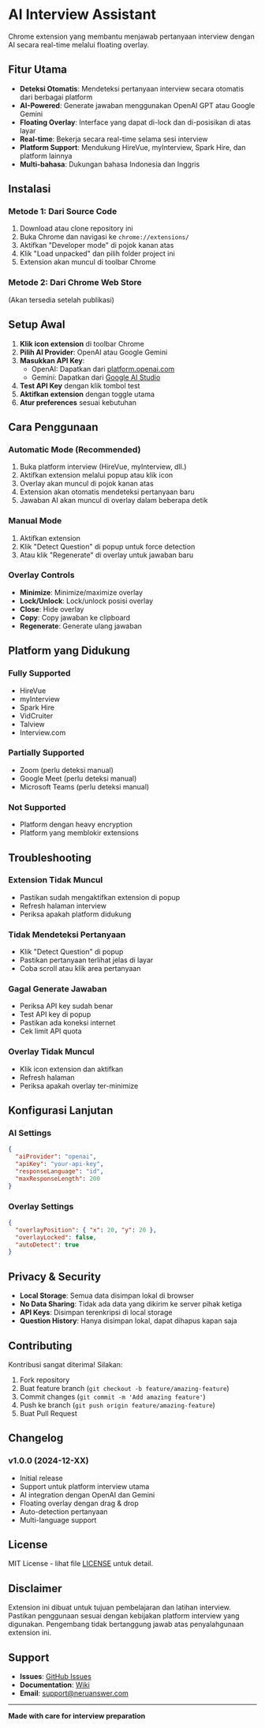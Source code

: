 # AI Interview Assistant

Chrome extension yang membantu menjawab pertanyaan interview dengan AI secara real-time melalui floating overlay.

## Fitur Utama

- **Deteksi Otomatis**: Mendeteksi pertanyaan interview secara otomatis dari berbagai platform
- **AI-Powered**: Generate jawaban menggunakan OpenAI GPT atau Google Gemini
- **Floating Overlay**: Interface yang dapat di-lock dan di-posisikan di atas layar
- **Real-time**: Bekerja secara real-time selama sesi interview
- **Platform Support**: Mendukung HireVue, myInterview, Spark Hire, dan platform lainnya
- **Multi-bahasa**: Dukungan bahasa Indonesia dan Inggris

## Instalasi

### Metode 1: Dari Source Code
1. Download atau clone repository ini
2. Buka Chrome dan navigasi ke `chrome://extensions/`
3. Aktifkan "Developer mode" di pojok kanan atas
4. Klik "Load unpacked" dan pilih folder project ini
5. Extension akan muncul di toolbar Chrome

### Metode 2: Dari Chrome Web Store
(Akan tersedia setelah publikasi)

## Setup Awal

1. **Klik icon extension** di toolbar Chrome
2. **Pilih AI Provider**: OpenAI atau Google Gemini
3. **Masukkan API Key**:
   - OpenAI: Dapatkan dari [platform.openai.com](https://platform.openai.com/api-keys)
   - Gemini: Dapatkan dari [Google AI Studio](https://makersuite.google.com/app/apikey)
4. **Test API Key** dengan klik tombol test
5. **Aktifkan extension** dengan toggle utama
6. **Atur preferences** sesuai kebutuhan

## Cara Penggunaan

### Automatic Mode (Recommended)
1. Buka platform interview (HireVue, myInterview, dll.)
2. Aktifkan extension melalui popup atau klik icon
3. Overlay akan muncul di pojok kanan atas
4. Extension akan otomatis mendeteksi pertanyaan baru
5. Jawaban AI akan muncul di overlay dalam beberapa detik

### Manual Mode
1. Aktifkan extension
2. Klik "Detect Question" di popup untuk force detection
3. Atau klik "Regenerate" di overlay untuk jawaban baru

### Overlay Controls
- **Minimize**: Minimize/maximize overlay
- **Lock/Unlock**: Lock/unlock posisi overlay
- **Close**: Hide overlay
- **Copy**: Copy jawaban ke clipboard
- **Regenerate**: Generate ulang jawaban

## Platform yang Didukung

### Fully Supported
- HireVue
- myInterview
- Spark Hire
- VidCruiter
- Talview
- Interview.com

### Partially Supported
- Zoom (perlu deteksi manual)
- Google Meet (perlu deteksi manual)
- Microsoft Teams (perlu deteksi manual)

### Not Supported
- Platform dengan heavy encryption
- Platform yang memblokir extensions

## Troubleshooting

### Extension Tidak Muncul
- Pastikan sudah mengaktifkan extension di popup
- Refresh halaman interview
- Periksa apakah platform didukung

### Tidak Mendeteksi Pertanyaan
- Klik "Detect Question" di popup
- Pastikan pertanyaan terlihat jelas di layar
- Coba scroll atau klik area pertanyaan

### Gagal Generate Jawaban
- Periksa API key sudah benar
- Test API key di popup
- Pastikan ada koneksi internet
- Cek limit API quota

### Overlay Tidak Muncul
- Klik icon extension dan aktifkan
- Refresh halaman
- Periksa apakah overlay ter-minimize

## Konfigurasi Lanjutan

### AI Settings
```json
{
  "aiProvider": "openai",
  "apiKey": "your-api-key",
  "responseLanguage": "id",
  "maxResponseLength": 200
}
```

### Overlay Settings
```json
{
  "overlayPosition": { "x": 20, "y": 20 },
  "overlayLocked": false,
  "autoDetect": true
}
```

## Privacy & Security

- **Local Storage**: Semua data disimpan lokal di browser
- **No Data Sharing**: Tidak ada data yang dikirim ke server pihak ketiga
- **API Keys**: Disimpan terenkripsi di local storage
- **Question History**: Hanya disimpan lokal, dapat dihapus kapan saja

## Contributing

Kontribusi sangat diterima! Silakan:

1. Fork repository
2. Buat feature branch (`git checkout -b feature/amazing-feature`)
3. Commit changes (`git commit -m 'Add amazing feature'`)
4. Push ke branch (`git push origin feature/amazing-feature`)
5. Buat Pull Request

## Changelog

### v1.0.0 (2024-12-XX)
- Initial release
- Support untuk platform interview utama
- AI integration dengan OpenAI dan Gemini
- Floating overlay dengan drag & drop
- Auto-detection pertanyaan
- Multi-language support

## License

MIT License - lihat file [LICENSE](LICENSE) untuk detail.

## Disclaimer

Extension ini dibuat untuk tujuan pembelajaran dan latihan interview. Pastikan penggunaan sesuai dengan kebijakan platform interview yang digunakan. Pengembang tidak bertanggung jawab atas penyalahgunaan extension ini.

## Support

- **Issues**: [GitHub Issues](https://github.com/your-repo/neruanswer/issues)
- **Documentation**: [Wiki](https://github.com/your-repo/neruanswer/wiki)
- **Email**: support@neruanswer.com

---

**Made with care for interview preparation**

